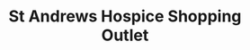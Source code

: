 ---
title: "St Andrews Hospice Shopping Outlet"
url: /coatbridge/st-andrews-hospice-shopping-outlet/
shop: charity
---